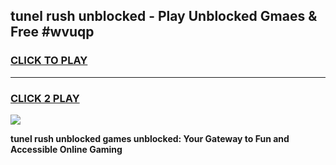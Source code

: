 
## tunel rush unblocked - Play Unblocked Gmaes & Free #wvuqp
<h3>
<a href="https://news.freeplayer.one?title=tunel_rush_unblocked&ref=26F">CLICK TO PLAY</a></h3>
<hr>

<h3>
<a href="https://news.freeplayer.one?title=tunel_rush_unblocked&ref=26F">CLICK 2 PLAY</a>
  
</h3>

<a href="https://news.freeplayer.one?title=tunel_rush_unblocked&ref=26F/"><img src="https://clearcache.store/games.png"></a>


**tunel rush unblocked games unblocked: Your Gateway to Fun and Accessible Online Gaming**
